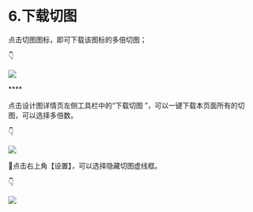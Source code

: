 # 6.下载切图

点击切图图标，即可下载该图标的多倍切图； 

👇

![](https://images-cdn.shimo.im/4Dl1JuqZCb8UUX7B/17.gif)

\*\*\*\*

点击设计图详情页左侧工具栏中的“下载切图 ”，可以一键下载本页面所有的切图，可以选择多倍数。 

👇

![](https://images-cdn.shimo.im/pfmvcaZ76ogxgI5y/18.png!thumbnail)

💌点击右上角【设置】，可以选择隐藏切图虚线框。 

👇

![](https://images-cdn.shimo.im/0oPgWir4eHYwIKjU/19.png!thumbnail)

